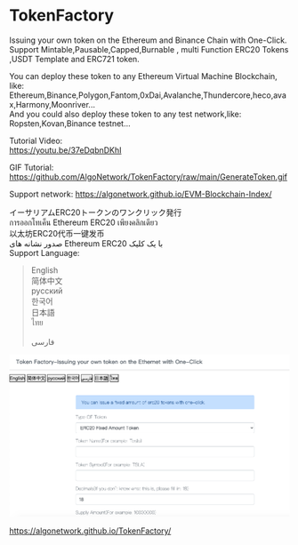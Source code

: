 # TokenFactory
Issuing your own token on the Ethereum and Binance Chain with One-Click.
Support Mintable,Pausable,Capped,Burnable , multi Function ERC20 Tokens ,USDT Template and ERC721 token.

You can deploy these token to any Ethereum Virtual Machine Blockchain, like: Ethereum,Binance,Polygon,Fantom,0xDai,Avalanche,Thundercore,heco,avax,Harmony,Moonriver...<br>
And you could also deploy these token to any test network,like: Ropsten,Kovan,Binance testnet... <br>
 
Tutorial Video:<br>
https://youtu.be/37eDqbnDKhI
<br>

GIF Tutorial:<br>
https://github.com/AlgoNetwork/TokenFactory/raw/main/GenerateToken.gif
<br>

Support network:
https://algonetwork.github.io/EVM-Blockchain-Index/

イーサリアムERC20トークンのワンクリック発行<br>
การออกโทเค็น Ethereum ERC20 เพียงคลิกเดียว<br>
以太坊ERC20代币一键发币<br>
صدور نشانه های Ethereum ERC20 با یک کلیک
<br>
Support Language:

>English<br>
>简体中文<br>
>русский <br>
>한국어<br> 
>日本語<br>
>ไทย<br>
><br>فارسی
<img src="https://github.com/AlgoNetwork/TokenFactory/blob/main/website.png" alt="generate-erc20-token">

https://algonetwork.github.io/TokenFactory/


